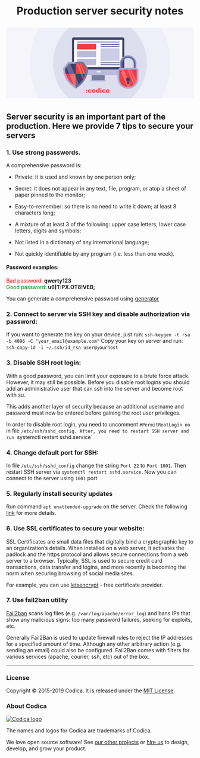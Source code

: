  <h1 align="center"> Production server security notes </h>

![Secure](secure.jpg?raw=true )

##  Server security is an important part of the production. Here we provide 7 tips to secure your servers
### **1. Use strong passwords.**
A comprehensive password is:

* Private: it is used and known by one person only;

* Secret: it does not appear in any text, file, program, or atop a sheet of paper pinned to the monitor;

* Easy-to-remember: so there is no need to write it down;
at least 8 characters long;

* A mixture of at least 3 of the following: upper case letters, lower case letters, digits and symbols;

* Not listed in a dictionary of any international language;

* Not quickly identifiable by any program (i.e. less than one week).

 #### Password examples:  
 
  <span style="color:red">Bad password:</span>  **qwerty123**  
  <span style="color:green">Good password:</span> **u6]T:PX.OT8!VEB;**
  
  You can generate a comprehensive password using [generator](https://passwordsgenerator.net/)


### **2. Connect to server via SSH key and disable authorization via password:** 

If you want to generate the key on your device, just run: `ssh-keygen -t rsa -b 4096 -C "your_email@example.com"`
   Copy your key on server and run: `ssh-copy-id -i ~/.ssh/id_rsa user@yourhost`

### **3. Disable SSH root login:**

   With a good password, you can limit your exposure to a brute force attack. However, it may still be possible. Before you disable root logins you should add an administrative user that can ssh into the server and become root with su.
   
   This adds another layer of security because an additional username and password must now be entered before gaining the root user privileges.

   In order to disable root login, you need to uncomment `#PermitRootLogin no` in 
   file `/etc/ssh/sshd_config. After, you need to restart SSH server and run `systemctl restart sshd.service`

### **4. Change default port for SSH:**
    
   In file `/etc/ssh/sshd_config` change the string `Port 22` to `Port 1001`. 
   Then restart SSH server via `systemctl restart sshd.service`. Now you can connect to the server using `1001` port

### **5. Regularly install security updates**

   Run command `apt unattended-upgrade` on the server.
 Check the following [link](https://help.ubuntu.com/community/AutomaticSecurityUpdates) for more details.

### **6. Use SSL certificates to secure your website:**

   SSL Certificates are small data files that digitally bind a cryptographic key to an organization’s details. When installed on a web server, it activates the padlock and the https protocol and allows secure connections from a web server to a browser. Typically, SSL is used to secure credit card transactions, data transfer and logins, and more recently is becoming the norm when securing browsing of social media sites.

   For example, you can use [letsencrypt](https://letsencrypt.org/) - free certificate provider. 

### **7. Use fail2ban utility**

[Fail2ban](http://www.fail2ban.org/wiki/index.php/Main_Page) scans log files (e.g. `/var/log/apache/error_log`) and bans IPs that show any malicious signs: too many password failures, seeking for exploits, etc. 

Generally Fail2Ban is used to update firewall rules to reject the IP addresses for a specified amount of time. Although any other arbitrary action (e.g. sending an email) could also be configured. Fail2Ban comes with filters for various services (apache, courier, ssh, etc) out of the box.
___
### License
Copyright © 2015-2019 Codica. It is released under the [MIT License](https://opensource.org/licenses/MIT).

### About Codica

[![Codica logo](https://www.codica.com/assets/images/logo/logo.svg)](https://www.codica.com)

The names and logos for Codica are trademarks of Codica.

We love open source software! See [our other projects](https://github.com/codica2) or [hire us](https://www.codica.com/) to design, develop, and grow your product.

